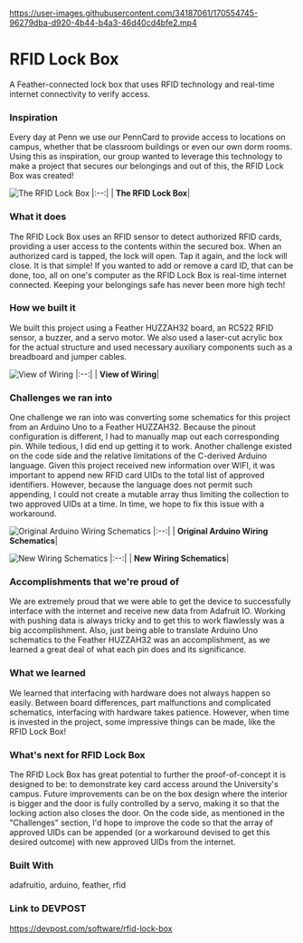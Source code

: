 https://user-images.githubusercontent.com/34187061/170554745-96279dba-d920-4b44-b4a3-46d40cd4bfe2.mp4

# RFID Lock Box
 A Feather-connected lock box that uses RFID technology and real-time internet connectivity to verify access.

### Inspiration

Every day at Penn we use our PennCard to provide access to locations on campus, whether that be classroom buildings or even our own dorm rooms. Using this as inspiration, our group wanted to leverage this technology to make a project that secures our belongings and out of this, the RFID Lock Box was created!

![The RFID Lock Box](https://user-images.githubusercontent.com/34187061/170554861-13ebddab-50ed-4fec-a662-8f813a866d41.jpg)
|:--:|
| <b>The RFID Lock Box</b>|


### What it does

The RFID Lock Box uses an RFID sensor to detect authorized RFID cards, providing a user access to the contents within the secured box. When an authorized card is tapped, the lock will open. Tap it again, and the lock will close. It is that simple! If you wanted to add or remove a card ID, that can be done, too, all on one's computer as the RFID Lock Box is real-time internet connected. Keeping your belongings safe has never been more high tech!

### How we built it

We built this project using a Feather HUZZAH32 board, an RC522 RFID sensor, a buzzer, and a servo motor. We also used a laser-cut acrylic box for the actual structure and used necessary auxiliary components such as a breadboard and jumper cables.

![View of Wiring](https://user-images.githubusercontent.com/34187061/170554980-c586c17e-7e5c-4e17-b043-33c41dcbb0bd.jpg)
|:--:|
| <b>View of Wiring</b>|


### Challenges we ran into

One challenge we ran into was converting some schematics for this project from an Arduino Uno to a Feather HUZZAH32. Because the pinout configuration is different, I had to manually map out each corresponding pin. While tedious, I did end up getting it to work. Another challenge existed on the code side and the relative limitations of the C-derived Arduino language. Given this project received new information over WIFI, it was important to append new RFID card UIDs to the total list of approved identifiers. However, because the language does not permit such appending, I could not create a mutable array thus limiting the collection to two approved UIDs at a time. In time, we hope to fix this issue with a workaround.

![Original Arduino Wiring Schematics](https://user-images.githubusercontent.com/34187061/170555034-69608c00-e1ad-4974-b7d8-1e296707358a.jpg)
|:--:|
| <b>Original Arduino Wiring Schematics</b>|


![New Wiring Schematics](https://user-images.githubusercontent.com/34187061/170555050-654ba31c-dcd3-479d-b1f9-13fec413a48f.jpg)
|:--:|
| <b>New Wiring Schematics</b>|


### Accomplishments that we're proud of

We are extremely proud that we were able to get the device to successfully interface with the internet and receive new data from Adafruit IO. Working with pushing data is always tricky and to get this to work flawlessly was a big accomplishment. Also, just being able to translate Arduino Uno schematics to the Feather HUZZAH32 was an accomplishment, as we learned a great deal of what each pin does and its significance.

### What we learned

We learned that interfacing with hardware does not always happen so easily. Between board differences, part malfunctions and complicated schematics, interfacing with hardware takes patience. However, when time is invested in the project, some impressive things can be made, like the RFID Lock Box!

### What's next for RFID Lock Box

The RFID Lock Box has great potential to further the proof-of-concept it is designed to be: to demonstrate key card access around the University's campus. Future improvements can be on the box design where the interior is bigger and the door is fully controlled by a servo, making it so that the locking action also closes the door. On the code side, as mentioned in the "Challenges" section, I'd hope to improve the code so that the array of approved UIDs can be appended (or a workaround devised to get this desired outcome) with new approved UIDs from the internet.

### Built With

adafruitio, arduino, feather, rfid

### Link to DEVPOST
https://devpost.com/software/rfid-lock-box
